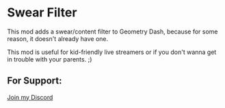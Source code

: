 # Swear Filter

This mod adds a swear/content filter to Geometry Dash, because for some reason, it doesn't already have one.

This mod is useful for kid-friendly live streamers or if you don't wanna get in trouble with your parents. ;)

## For Support:
[Join my Discord](https://link.coderqc.info/discord)